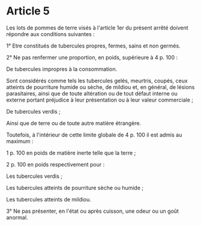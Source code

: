 # Article 5

Les lots de pommes de terre visés à l'article 1er du présent arrêté doivent répondre aux conditions suivantes :

1° Etre constitués de tubercules propres, fermes, sains et non germés.

2° Ne pas renfermer une proportion, en poids, supérieure à 4 p. 100 :

De tubercules impropres à la consommation.

Sont considérés comme tels les tubercules gelés, meurtris, coupés, ceux atteints de pourriture humide ou sèche, de mildiou et, en général, de lésions parasitaires, ainsi que de toute altération ou de tout défaut interne ou externe portant préjudice à leur présentation ou à leur valeur commerciale ;

De tubercules verdis ;

Ainsi que de terre ou de toute autre matière étrangère.

Toutefois, à l'intérieur de cette limite globale de 4 p. 100 il est admis au maximum :

1 p. 100 en poids de matière inerte telle que la terre ;

2 p. 100 en poids respectivement pour :

Les tubercules verdis ;

Les tubercules atteints de pourriture sèche ou humide ;

Les tubercules atteints de mildiou.

3° Ne pas présenter, en l'état ou après cuisson, une odeur ou un goût anormal.

